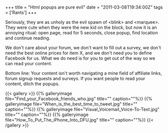 +++
title = "Html popups are pure evil"
date = "2011-03-08T19:34:00Z"
tags = ['Rants']
+++

Seriously, they are as unholy as the evil spawn of &lt;blink&gt; and
&lt;marquee&gt;. They were cute when they were the new kid on the block, but
now it is an annoying ritual: open page, read for 5 seconds, close popup, find
location and continue reading.

We don't care about your forum, we don't want to fill out a survey, we don't
need the best online prices for item X, and we don't need you to define
Facebook for us. What we do need is for you to get out of the way so we can
read your content.

Bottom line: Your content isn't worth navigating a mine field of affiliate
links, forum signup requests and surveys. If you want people to read your
content, ditch the popups.

{{< gallery >}} {{% galleryimage
file="Find_your_Facebook_friends_who.jpg" title="" caption=""%}} {{%
galleryimage file="When_is_the_best_time_to_tweet.jpg" title="" caption=""%}}
{{% galleryimage file="Visual_Voicemail_Voice-To-Text.jpg" title=""
caption=""%}} {{% galleryimage file="How_To_Put_The_iPhone_Into_DFU.jpg"
title="" caption=""%}} {{< /gallery >}}

